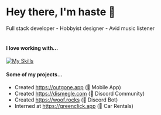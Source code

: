 # Hey there, I'm haste 🎪
Full stack developer - Hobbyist designer - Avid music listener <br> 
<br>
#### I love working with...
[![My Skills](https://skillicons.dev/icons?i=js,go,react,nextjs,mongodb,redis,aws,html,css,figma,ps,raspberrypi,linux)](https://skillicons.dev)
<br>
#### Some of my projects...
- Created https://outgone.app (📱 Mobile App)
- Created https://dismegle.com (💬 Discord Community)
- Created https://woof.rocks (🤖 Discord Bot)
- Interned at https://greenclick.app (🚗 Car Rentals)
